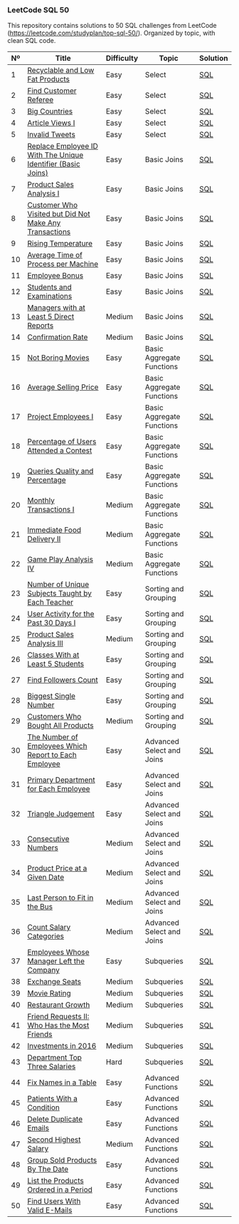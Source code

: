 ### **LeetCode SQL 50**

This repository contains solutions to 50 SQL challenges from LeetCode (https://leetcode.com/studyplan/top-sql-50/). Organized by topic, with clean SQL code.

| Nº | Title | Difficulty | Topic | Solution |
| --- | --- | --- | --- | --- |
| 1 | [Recyclable and Low Fat Products](https://github.com/OlgaFedotova/LeetCode-SQL-Challenges/tree/main/sql-50/1908-recyclable-and-low-fat-products) | Easy | Select | [SQL](https://github.com/OlgaFedotova/LeetCode-SQL-Challenges/blob/main/sql-50/1908-recyclable-and-low-fat-products/recyclable-and-low-fat-products.sql) |
| 2 | [Find Customer Referee](https://github.com/OlgaFedotova/LeetCode-SQL-Challenges/tree/main/sql-50/584-find-customer-referee) | Easy | Select | [SQL](https://github.com/OlgaFedotova/LeetCode-SQL-Challenges/blob/main/sql-50/584-find-customer-referee/find-customer-referee.sql) |
| 3 | [Big Countries](https://github.com/OlgaFedotova/LeetCode-SQL-Challenges/tree/main/sql-50/595-big-countries) | Easy | Select | [SQL](https://github.com/OlgaFedotova/LeetCode-SQL-Challenges/blob/main/sql-50/595-big-countries/big-countries.sql) |
| 4 | [Article Views I](https://github.com/OlgaFedotova/LeetCode-SQL-Challenges/tree/main/sql-50/1258-article-views-i) | Easy | Select | [SQL](https://github.com/OlgaFedotova/LeetCode-SQL-Challenges/blob/main/sql-50/1258-article-views-i/article-views-i.sql) |
| 5 | [Invalid Tweets](https://github.com/OlgaFedotova/LeetCode-SQL-Challenges/tree/main/sql-50/1827-invalid-tweets) | Easy | Select | [SQL](https://github.com/OlgaFedotova/LeetCode-SQL-Challenges/blob/main/sql-50/1827-invalid-tweets/invalid-tweets.sql) |
| 6 | [Replace Employee ID With The Unique Identifier (Basic Joins)](https://github.com/OlgaFedotova/LeetCode-SQL-Challenges/tree/main/sql-50/1509-replace-employee-id-with-the-unique-identifier) | Easy | Basic Joins | [SQL](https://github.com/OlgaFedotova/LeetCode-SQL-Challenges/blob/main/sql-50/1509-replace-employee-id-with-the-unique-identifier/replace-employee-id-with-the-unique-identifier.sql) |
| 7 | [Product Sales Analysis I](https://github.com/OlgaFedotova/LeetCode-SQL-Challenges/tree/main/sql-50/1153-product-sales-analysis-i) | Easy | Basic Joins | [SQL](https://github.com/OlgaFedotova/LeetCode-SQL-Challenges/blob/main/sql-50/1153-product-sales-analysis-i/product-sales-analysis-i.sql) |
| 8 | [Customer Who Visited but Did Not Make Any Transactions](https://github.com/OlgaFedotova/LeetCode-SQL-Challenges/tree/main/sql-50/1724-customer-who-visited-but-did-not-make-any-transactions) | Easy | Basic Joins | [SQL](https://github.com/OlgaFedotova/LeetCode-SQL-Challenges/blob/main/sql-50/1724-customer-who-visited-but-did-not-make-any-transactions/customer-who-visited-but-did-not-make-any-transactions.sql) |
| 9 | [Rising Temperature](https://github.com/OlgaFedotova/LeetCode-SQL-Challenges/tree/main/sql-50/197-rising-temperature) | Easy | Basic Joins | [SQL](https://github.com/OlgaFedotova/LeetCode-SQL-Challenges/blob/main/sql-50/197-rising-temperature/rising-temperature.sql) |
| 10 | [Average Time of Process per Machine](https://github.com/OlgaFedotova/LeetCode-SQL-Challenges/tree/main/sql-50/1801-average-time-of-process-per-machine) | Easy | Basic Joins | [SQL](https://github.com/OlgaFedotova/LeetCode-SQL-Challenges/blob/main/sql-50/1801-average-time-of-process-per-machine/average-time-of-process-per-machine.sql) |
| 11 | [Employee Bonus](https://github.com/OlgaFedotova/LeetCode-SQL-Challenges/tree/main/sql-50/577-employee-bonus) | Easy | Basic Joins | [SQL](https://github.com/OlgaFedotova/LeetCode-SQL-Challenges/blob/main/sql-50/577-employee-bonus/employee-bonus.sql) |
| 12 | [Students and Examinations](https://github.com/OlgaFedotova/LeetCode-SQL-Challenges/tree/main/sql-50/1415-students-and-examinations) | Easy | Basic Joins | [SQL](https://github.com/OlgaFedotova/LeetCode-SQL-Challenges/blob/main/sql-50/1415-students-and-examinations/students-and-examinations.sql) |
| 13 | [Managers with at Least 5 Direct Reports](https://github.com/OlgaFedotova/LeetCode-SQL-Challenges/tree/main/sql-50/570-managers-with-at-least-5-direct-reports) | Medium | Basic Joins | [SQL](https://github.com/OlgaFedotova/LeetCode-SQL-Challenges/blob/main/sql-50/570-managers-with-at-least-5-direct-reports/managers-with-at-least-5-direct-reports.sql) |
| 14 | [Confirmation Rate](https://github.com/OlgaFedotova/LeetCode-SQL-Challenges/tree/main/sql-50/2087-confirmation-rate) | Medium | Basic Joins | [SQL](https://github.com/OlgaFedotova/LeetCode-SQL-Challenges/blob/main/sql-50/2087-confirmation-rate/confirmation-rate.sql) |
| 15 | [Not Boring Movies](https://github.com/OlgaFedotova/LeetCode-SQL-Challenges/tree/main/sql-50/620-not-boring-movies) | Easy | Basic Aggregate Functions | [SQL](https://github.com/OlgaFedotova/LeetCode-SQL-Challenges/blob/main/sql-50/620-not-boring-movies/not-boring-movies.sql) |
| 16 | [Average Selling Price](https://github.com/OlgaFedotova/LeetCode-SQL-Challenges/tree/main/sql-50/1390-average-selling-price) | Easy | Basic Aggregate Functions | [SQL](https://github.com/OlgaFedotova/LeetCode-SQL-Challenges/blob/main/sql-50/1390-average-selling-price/average-selling-price.sql) |
| 17 | [Project Employees I](https://github.com/OlgaFedotova/LeetCode-SQL-Challenges/tree/main/sql-50/1161-project-employees-i) | Easy | Basic Aggregate Functions | [SQL](https://github.com/OlgaFedotova/LeetCode-SQL-Challenges/blob/main/sql-50/1161-project-employees-i/project-employees-i.sql) |
| 18 | [Percentage of Users Attended a Contest](https://github.com/OlgaFedotova/LeetCode-SQL-Challenges/tree/main/sql-50/1773-percentage-of-users-attended-a-contest) | Easy | Basic Aggregate Functions | [SQL](https://github.com/OlgaFedotova/LeetCode-SQL-Challenges/blob/main/sql-50/1773-percentage-of-users-attended-a-contest/percentage-of-users-attended-a-contest.sql) |
| 19 | [Queries Quality and Percentage](https://github.com/OlgaFedotova/LeetCode-SQL-Challenges/tree/main/sql-50/1338-queries-quality-and-percentage) | Easy | Basic Aggregate Functions | [SQL](https://github.com/OlgaFedotova/LeetCode-SQL-Challenges/blob/main/sql-50/1338-queries-quality-and-percentage/queries-quality-and-percentage.sql) |
| 20 | [Monthly Transactions I](https://github.com/OlgaFedotova/LeetCode-SQL-Challenges/tree/main/sql-50/1317-monthly-transactions-i) | Medium | Basic Aggregate Functions | [SQL](https://github.com/OlgaFedotova/LeetCode-SQL-Challenges/blob/main/sql-50/1317-monthly-transactions-i/monthly-transactions-i.sql) |
| 21 | [Immediate Food Delivery II](https://github.com/OlgaFedotova/LeetCode-SQL-Challenges/tree/main/sql-50/1292-immediate-food-delivery-ii) | Medium | Basic Aggregate Functions | [SQL](https://github.com/OlgaFedotova/LeetCode-SQL-Challenges/blob/main/sql-50/1292-immediate-food-delivery-ii/immediate-food-delivery-ii.sql) |
| 22 | [Game Play Analysis IV](https://github.com/OlgaFedotova/LeetCode-SQL-Challenges/tree/main/sql-50/1182-game-play-analysis-iv) | Medium | Basic Aggregate Functions | [SQL](https://github.com/OlgaFedotova/LeetCode-SQL-Challenges/blob/main/sql-50/1182-game-play-analysis-iv/game-play-analysis-iv.sql) |
| 23 | [Number of Unique Subjects Taught by Each Teacher](https://github.com/OlgaFedotova/LeetCode-SQL-Challenges/tree/main/sql-50/2495-number-of-unique-subjects-taught-by-each-teacher) | Easy | Sorting and Grouping | [SQL](https://github.com/OlgaFedotova/LeetCode-SQL-Challenges/blob/main/sql-50/2495-number-of-unique-subjects-taught-by-each-teacher/number-of-unique-subjects-taught-by-each-teacher.sql) |
| 24 | [User Activity for the Past 30 Days I](https://github.com/OlgaFedotova/LeetCode-SQL-Challenges/tree/main/sql-50/1245-user-activity-for-the-past-30-days-i) | Easy | Sorting and Grouping | [SQL](https://github.com/OlgaFedotova/LeetCode-SQL-Challenges/tree/main/sql-50/1245-user-activity-for-the-past-30-days-i) |
| 25 | [Product Sales Analysis III](https://github.com/OlgaFedotova/LeetCode-SQL-Challenges/tree/main/sql-50/1155-product-sales-analysis-iii) | Medium | Sorting and Grouping | [SQL](https://github.com/OlgaFedotova/LeetCode-SQL-Challenges/blob/main/sql-50/1155-product-sales-analysis-iii/product-sales-analysis-iii.sql) |
| 26 | [Classes With at Least 5 Students](https://github.com/OlgaFedotova/LeetCode-SQL-Challenges/tree/main/sql-50/596-classes-with-at-least-5-students) | Easy | Sorting and Grouping | [SQL](https://github.com/OlgaFedotova/LeetCode-SQL-Challenges/blob/main/sql-50/596-classes-with-at-least-5-students/classes-with-at-least-5-students.sql) |
| 27 | [Find Followers Count](https://github.com/OlgaFedotova/LeetCode-SQL-Challenges/tree/main/sql-50/1877-find-followers-count) | Easy | Sorting and Grouping | [SQL](https://github.com/OlgaFedotova/LeetCode-SQL-Challenges/blob/main/sql-50/1877-find-followers-count/find-followers-count.sql) |
| 28 | [Biggest Single Number](https://github.com/OlgaFedotova/LeetCode-SQL-Challenges/tree/main/sql-50/619-biggest-single-number) | Easy | Sorting and Grouping | [SQL](https://github.com/OlgaFedotova/LeetCode-SQL-Challenges/blob/main/sql-50/619-biggest-single-number/biggest-single-number.sql) |
| 29 | [Customers Who Bought All Products](https://github.com/OlgaFedotova/LeetCode-SQL-Challenges/tree/main/sql-50/1135-customers-who-bought-all-products) | Medium | Sorting and Grouping | [SQL](https://github.com/OlgaFedotova/LeetCode-SQL-Challenges/tree/main/sql-50/1135-customers-who-bought-all-products) |
| 30 | [The Number of Employees Which Report to Each Employee](https://github.com/OlgaFedotova/LeetCode-SQL-Challenges/tree/main/sql-50/1882-the-number-of-employees-which-report-to-each-employee) | Easy | Advanced Select and Joins | [SQL](https://github.com/OlgaFedotova/LeetCode-SQL-Challenges/blob/main/sql-50/1882-the-number-of-employees-which-report-to-each-employee/the-number-of-employees-which-report-to-each-employee.sql) |
| 31 | [Primary Department for Each Employee](https://github.com/OlgaFedotova/LeetCode-SQL-Challenges/tree/main/sql-50/1942-primary-department-for-each-employee) | Easy | Advanced Select and Joins | [SQL](https://github.com/OlgaFedotova/LeetCode-SQL-Challenges/blob/main/sql-50/1942-primary-department-for-each-employee/primary-department-for-each-employee.sql) |
| 32 | [Triangle Judgement](https://github.com/OlgaFedotova/LeetCode-SQL-Challenges/tree/main/sql-50/610-triangle-judgement) | Easy | Advanced Select and Joins | [SQL](https://github.com/OlgaFedotova/LeetCode-SQL-Challenges/blob/main/sql-50/610-triangle-judgement/triangle-judgement.sql) |
| 33 | [Consecutive Numbers](https://github.com/OlgaFedotova/LeetCode-SQL-Challenges/tree/main/sql-50/180-consecutive-numbers) | Medium | Advanced Select and Joins | [SQL](https://github.com/OlgaFedotova/LeetCode-SQL-Challenges/blob/main/sql-50/180-consecutive-numbers/consecutive-numbers.sql) |
| 34 | [Product Price at a Given Date](https://github.com/OlgaFedotova/LeetCode-SQL-Challenges/tree/main/sql-50/1278-product-price-at-a-given-date) | Medium | Advanced Select and Joins | [SQL](https://github.com/OlgaFedotova/LeetCode-SQL-Challenges/blob/main/sql-50/1278-product-price-at-a-given-date/product-price-at-a-given-date.sql) |
| 35 | [Last Person to Fit in the Bus](https://github.com/OlgaFedotova/LeetCode-SQL-Challenges/tree/main/sql-50/1327-last-person-to-fit-in-the-bus) | Medium | Advanced Select and Joins | [SQL](https://github.com/OlgaFedotova/LeetCode-SQL-Challenges/blob/main/sql-50/1327-last-person-to-fit-in-the-bus/last-person-to-fit-in-the-bus.sql) |
| 36 | [Count Salary Categories](https://github.com/OlgaFedotova/LeetCode-SQL-Challenges/tree/main/sql-50/2057-count-salary-categories) | Medium | Advanced Select and Joins | [SQL](https://github.com/OlgaFedotova/LeetCode-SQL-Challenges/blob/main/sql-50/2057-count-salary-categories/count-salary-categories.sql) |
| 37 | [Employees Whose Manager Left the Company](https://github.com/OlgaFedotova/LeetCode-SQL-Challenges/tree/main/sql-50/2127-employees-whose-manager-left-the-company) | Easy | Subqueries | [SQL](https://github.com/OlgaFedotova/LeetCode-SQL-Challenges/blob/main/sql-50/2127-employees-whose-manager-left-the-company/employees-whose-manager-left-the-company.sql) |
| 38 | [Exchange Seats](https://github.com/OlgaFedotova/LeetCode-SQL-Challenges/tree/main/sql-50/626-exchange-seats) | Medium | Subqueries | [SQL](https://github.com/OlgaFedotova/LeetCode-SQL-Challenges/blob/main/sql-50/626-exchange-seats/exchange-seats.sql) |
| 39 | [Movie Rating](https://github.com/OlgaFedotova/LeetCode-SQL-Challenges/tree/main/sql-50/1480-movie-rating) | Medium | Subqueries | [SQL](https://github.com/OlgaFedotova/LeetCode-SQL-Challenges/blob/main/sql-50/1480-movie-rating/movie-rating.sql) |
| 40 | [Restaurant Growth](https://github.com/OlgaFedotova/LeetCode-SQL-Challenges/tree/main/sql-50/1452-restaurant-growth) | Medium | Subqueries | [SQL](https://github.com/OlgaFedotova/LeetCode-SQL-Challenges/blob/main/sql-50/1452-restaurant-growth/restaurant-growth.sql) |
| 41 | [Friend Requests II: Who Has the Most Friends](https://github.com/OlgaFedotova/LeetCode-SQL-Challenges/tree/main/sql-50/602-friend-requests-ii-who-has-the-most-friends) | Medium | Subqueries | [SQL](https://github.com/OlgaFedotova/LeetCode-SQL-Challenges/blob/main/sql-50/602-friend-requests-ii-who-has-the-most-friends/friend-requests-ii-who-has-the-most-friends.sql) |
| 42 | [Investments in 2016](https://github.com/OlgaFedotova/LeetCode-SQL-Challenges/tree/main/sql-50/585-investments-in-2016) | Medium | Subqueries | [SQL](https://github.com/OlgaFedotova/LeetCode-SQL-Challenges/blob/main/sql-50/585-investments-in-2016/investments-in-2016.sql) |
| 43 | [Department Top Three Salaries](https://github.com/OlgaFedotova/LeetCode-SQL-Challenges/tree/main/sql-50/185-department-top-three-salaries) | Hard | Subqueries | [SQL](https://github.com/OlgaFedotova/LeetCode-SQL-Challenges/blob/main/sql-50/185-department-top-three-salaries/department-top-three-salaries.sql) |
| 44 | [Fix Names in a Table](https://github.com/OlgaFedotova/LeetCode-SQL-Challenges/tree/main/sql-50/1811-fix-names-in-a-table) | Easy | Advanced Functions | [SQL](https://github.com/OlgaFedotova/LeetCode-SQL-Challenges/blob/main/sql-50/1811-fix-names-in-a-table/fix-names-in-a-table.sql) |
| 45 | [Patients With a Condition](https://github.com/OlgaFedotova/LeetCode-SQL-Challenges/tree/main/sql-50/1670-patients-with-a-condition) | Easy | Advanced Functions | [SQL](https://github.com/OlgaFedotova/LeetCode-SQL-Challenges/blob/main/sql-50/1670-patients-with-a-condition/patients-with-a-condition.sql) |
| 46 | [Delete Duplicate Emails](https://github.com/OlgaFedotova/LeetCode-SQL-Challenges/tree/main/sql-50/196-delete-duplicate-emails) | Easy | Advanced Functions | [SQL](https://github.com/OlgaFedotova/LeetCode-SQL-Challenges/blob/main/sql-50/196-delete-duplicate-emails/delete-duplicate-emails.sql) |
| 47 | [Second Highest Salary](https://github.com/OlgaFedotova/LeetCode-SQL-Challenges/tree/main/sql-50/176-second-highest-salary) | Medium | Advanced Functions | [SQL](https://github.com/OlgaFedotova/LeetCode-SQL-Challenges/blob/main/sql-50/176-second-highest-salary/second-highest-salary.sql) |
| 48 | [Group Sold Products By The Date](https://github.com/OlgaFedotova/LeetCode-SQL-Challenges/tree/main/sql-50/1625-group-sold-products-by-the-date) | Easy | Advanced Functions | [SQL](https://github.com/OlgaFedotova/LeetCode-SQL-Challenges/blob/main/sql-50/1625-group-sold-products-by-the-date/group-sold-products-by-the-date.sql) |
| 49 | [List the Products Ordered in a Period](https://github.com/OlgaFedotova/LeetCode-SQL-Challenges/tree/main/sql-50/1462-list-the-products-ordered-in-a-period) | Easy | Advanced Functions | [SQL](https://github.com/OlgaFedotova/LeetCode-SQL-Challenges/blob/main/sql-50/1462-list-the-products-ordered-in-a-period/list-the-products-ordered-in-a-period.sql) |
| 50 | [Find Users With Valid E-Mails](https://github.com/OlgaFedotova/LeetCode-SQL-Challenges/tree/main/sql-50/1664-find-users-with-valid-e-mails) | Easy | Advanced Functions | [SQL](https://github.com/OlgaFedotova/LeetCode-SQL-Challenges/blob/main/sql-50/1664-find-users-with-valid-e-mails/find-users-with-valid-e-mails.sql) |
